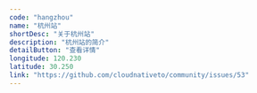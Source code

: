 ```yaml
---
code: "hangzhou"
name: "杭州站"
shortDesc: "关于杭州站"
description: "杭州站的简介"
detailButton: "查看详情"
longitude: 120.230
latitude: 30.250
link: "https://github.com/cloudnativeto/community/issues/53"
---
```

